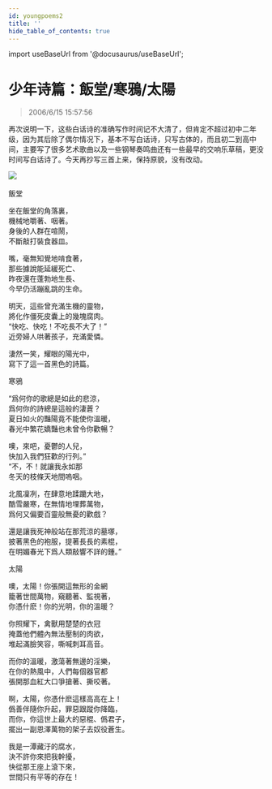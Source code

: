 ```yaml
---
id: youngpoems2
title: ''
hide_table_of_contents: true
---
```


import useBaseUrl from '@docusaurus/useBaseUrl';

# 少年诗篇：飯堂/寒鴉/太陽

> 2006/6/15 15:57:56

再次说明一下，这些白话诗的准确写作时间记不大清了，但肯定不超过初中二年级，因为其后除了偶尔情况下，基本不写白话诗，只写古体的，而且初二到高中间，主要写了很多艺术歌曲以及一些钢琴奏鸣曲还有一些最早的交响乐草稿，更没时间写白话诗了。今天再抄写三首上来，保持原貌，没有改动。

<div style={{textAlign: 'center'}}>
<img src={useBaseUrl('https://crustipfs.info/ipfs/QmXSnds2BF97yuZwYAMLwrpjQcuPcm22WGsFmBJfWFTEUM/poems/youngpoems2/1.gif')} /><br/><br/>
</div>

<div style={{fontSize: '24px', fontWeight: '500', textAlign: 'left', lineHeight: '250%'}}>
飯堂
</div>

坐在飯堂的角落裏，<br/>
機械地嚼著、咽著。<br/>
身後的人群在喧鬧，<br/>
不斷敲打裝食器皿。

嘴，毫無知覺地啃食著，<br/>
那些據說能延緩死亡、<br/>
昨夜還在蓬勃地生長、<br/>
今早仍活蹦亂跳的生命。<br/>

明天，這些曾充滿生機的靈物，<br/>
將化作僵死皮囊上的幾塊腐肉。<br/>
“快吃、快吃！不吃長不大了！”<br/>
近旁婦人哄著孩子，充滿愛憐。

淒然一笑，耀眼的陽光中，<br/>
寫下了這一首黑色的詩篇。
 
<div style={{fontSize: '24px', fontWeight: '500', textAlign: 'left', lineHeight: '250%'}}>
寒鴉
</div>

“爲何你的歌總是如此的悲涼，<br/>
  爲何你的詩總是這般的淒蒼？<br/>
  夏日如火的豔陽竟不能使你溫暖，<br/>
  春光中繁花嬌豔也未曾令你歡暢？

  噢，來吧，憂鬱的人兒，<br/>
  快加入我們狂歡的行列。”<br/>
“不，不！就讓我永如那<br/>
  冬天的枝條天地間嗚咽。

 北風凜冽，在肆意地蹂躪大地，<br/>
  酷雪嚴寒，在無情地埋葬萬物，<br/>
  爲何又偏要百靈般無憂的歡戲？

 還是讓我死神般站在那荒涼的墓塚，<br/>
  披著黑色的袍服，提著長長的素棍，<br/>
  在明媚春光下爲人類敲響不詳的鍾。”
 
         
<div style={{fontSize: '24px', fontWeight: '500', textAlign: 'left', lineHeight: '250%'}}>
太陽
</div>

噢，太陽！你張開這無形的金網<br/>
籠著世間萬物，窺聽著、監視著，<br/>
你憑什麽！你的光明，你的溫暖？
 
你照耀下，禽獸用楚楚的衣冠<br/>
掩蓋他們體內無法壓制的肉欲，<br/>
堆起滿臉笑容，嘶喊刺耳高音。
 
而你的溫暖，激蕩著無邊的淫樂，<br/>
在你的熱風中，人們每個器官都<br/>
張開那血紅大口爭搶著、撕咬著。
 
啊，太陽，你憑什麽這樣高高在上！<br/>
僞善伴隨你升起，罪惡跟蹤你降臨，<br/>
而你，你這世上最大的惡棍、僞君子，<br/>
擺出一副恩澤萬物的架子去奴役蒼生。
 
我是一潭藏汙的腐水，<br/>
決不許你來把我幹擾，<br/>
快從那王座上滾下來，<br/>
世間只有平等的存在！